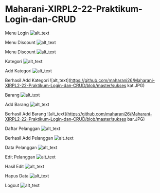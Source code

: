 # Maharani-XIRPL2-22-Praktikum-Login-dan-CRUD

Menu Login
![alt_text](https://github.com/maharani26/Maharani-XIRPL2-22-Praktikum-Login-dan-CRUD/blob/master/login.JPG)

Menu Discount
![alt_text](https://github.com/maharani26/Maharani-XIRPL2-22-Praktikum-Login-dan-CRUD/blob/master/disk.JPG)

Menu Discount
![alt_text](https://github.com/maharani26/Maharani-XIRPL2-22-Praktikum-Login-dan-CRUD/blob/master/disk1.JPG)

Kategori
![alt_text](https://github.com/maharani26/Maharani-XIRPL2-22-Praktikum-Login-dan-CRUD/blob/master/kategori.JPG)

Add Kategori
![alt_text](https://github.com/maharani26/Maharani-XIRPL2-22-Praktikum-Login-dan-CRUD/blob/master/add_kat.JPG)

Berhasil Add Kategori
![alt_text](https://github.com/maharani26/Maharani-XIRPL2-22-Praktikum-Login-dan-CRUD/blob/master/sukses kat.JPG)

Barang
![alt_text](https://github.com/maharani26/Maharani-XIRPL2-22-Praktikum-Login-dan-CRUD/blob/master/barang.JPG)

Add Barang
![alt_text](https://github.com/maharani26/Maharani-XIRPL2-22-Praktikum-Login-dan-CRUD/blob/master/addbar.JPG)

Berhasil Add Barang
![alt_text](https://github.com/maharani26/Maharani-XIRPL2-22-Praktikum-Login-dan-CRUD/blob/master/sukses bar.JPG)

Daftar Pelanggan
![alt_text](https://github.com/maharani26/Maharani-XIRPL2-22-Praktikum-Login-dan-CRUD/blob/master/daftarpel.JPG)

Berhasil Add Pelanggan
![alt_text](https://github.com/maharani26/Maharani-XIRPL2-22-Praktikum-Login-dan-CRUD/blob/master/savedat.JPG)

Data Pelanggan
![alt_text](https://github.com/maharani26/Maharani-XIRPL2-22-Praktikum-Login-dan-CRUD/blob/master/datapel.JPG)

Edit Pelanggan
![alt_text](https://github.com/maharani26/Maharani-XIRPL2-22-Praktikum-Login-dan-CRUD/blob/master/editpel.JPG)


Hasil Edit
![alt_text](https://github.com/maharani26/Maharani-XIRPL2-22-Praktikum-Login-dan-CRUD/blob/master/edit.JPG)

Hapus Data
![alt_text](https://github.com/maharani26/Maharani-XIRPL2-22-Praktikum-Login-dan-CRUD/blob/master/hapus.JPG)

Logout
![alt_text](https://github.com/maharani26/Maharani-XIRPL2-22-Praktikum-Login-dan-CRUD/blob/master/logout.JPG)
